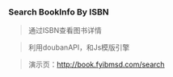 ### Search BookInfo By ISBN

> 通过ISBN查看图书详情

> 利用doubanAPI，和Js模版引擎

> 演示页：http://book.fyibmsd.com/search
